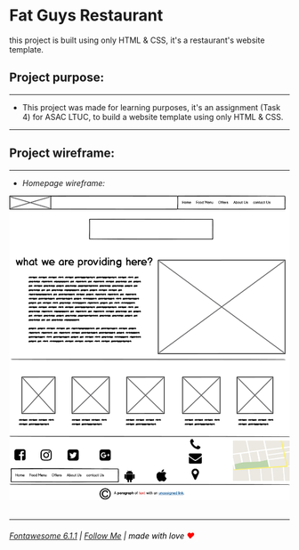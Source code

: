 
# **Fat Guys Restaurant**

this project is built using only HTML & CSS, it's a restaurant's website template.

## Project purpose:

---

- This project was made for learning purposes, it's an assignment (Task 4) for ASAC LTUC, to build a website template using only HTML & CSS.

---

## Project wireframe:

---

- *Homepage wireframe:*


<img id=white src="images/Wireframe.png" >
<br><br/>

---


###### [Fontawesome 6.1.1](https://fontawesome.com/) <font color="black">|</font> [Follow Me](https://github.com/BasharAlzrigat) <font color="black">|</font> <font color="black">made with love</font> <font color="red">♥</font>
